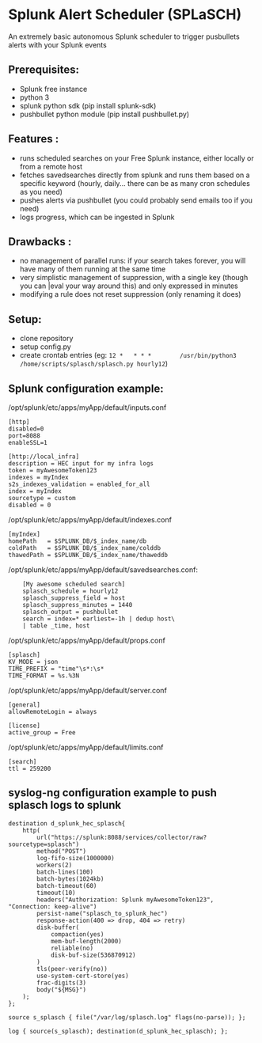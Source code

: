 # Splunk Alert Scheduler (SPLaSCH)

An extremely basic autonomous Splunk scheduler to trigger pusbullets alerts with your Splunk events

## Prerequisites:
- Splunk free instance
- python 3
- splunk python sdk (pip install splunk-sdk)
- pushbullet python module (pip install pushbullet.py)

## Features :
- runs scheduled searches on your Free Splunk instance, either locally or from a remote host
- fetches savedsearches directly from splunk and runs them based on a specific keyword (hourly, daily... there can be as many cron schedules as you need)
- pushes alerts via pushbullet (you could probably send emails too if you need)
- logs progress, which can be ingested in Splunk

## Drawbacks :
- no management of parallel runs: if your search takes forever, you will have many of them running at the same time
- very simplistic management of suppression, with a single key (though you can |eval your way around this) and only expressed in minutes
- modifying a rule does not reset suppression (only renaming it does)

## Setup:
- clone repository
- setup config.py
- create crontab entries (eg: `12 *   * * *        /usr/bin/python3 /home/scripts/splasch/splasch.py hourly12`)

## Splunk configuration example:

/opt/splunk/etc/apps/myApp/default/inputs.conf

	[http]
	disabled=0
	port=8088
	enableSSL=1

	[http://local_infra]
	description = HEC input for my infra logs
	token = myAwesomeToken123
	indexes = myIndex
	s2s_indexes_validation = enabled_for_all
	index = myIndex
	sourcetype = custom
	disabled = 0	


/opt/splunk/etc/apps/myApp/default/indexes.conf

	[myIndex]
	homePath   = $SPLUNK_DB/$_index_name/db
	coldPath   = $SPLUNK_DB/$_index_name/colddb
	thawedPath = $SPLUNK_DB/$_index_name/thaweddb

/opt/splunk/etc/apps/myApp/default/savedsearches.conf:

        [My awesome scheduled search]
        splasch_schedule = hourly12
        splasch_suppress_field = host
        splasch_suppress_minutes = 1440
        splasch_output = pushbullet
        search = index=* earliest=-1h | dedup host\
        | table _time, host

/opt/splunk/etc/apps/myApp/default/props.conf

	[splasch]
	KV_MODE = json
	TIME_PREFIX = "time"\s*:\s*
	TIME_FORMAT = %s.%3N

/opt/splunk/etc/apps/myApp/default/server.conf

	[general]
	allowRemoteLogin = always

	[license]
	active_group = Free

/opt/splunk/etc/apps/myApp/default/limits.conf

	[search]
	ttl = 259200

## syslog-ng configuration example to push splasch logs to splunk
	
	destination d_splunk_hec_splasch{
	    http(
        	url("https://splunk:8088/services/collector/raw?sourcetype=splasch")
	        method("POST")
        	log-fifo-size(1000000)
	        workers(2)
	        batch-lines(100)
	        batch-bytes(1024kb)
	        batch-timeout(60)
	        timeout(10)
	        headers("Authorization: Splunk myAwesomeToken123",  "Connection: keep-alive")
	        persist-name("splasch_to_splunk_hec")
	        response-action(400 => drop, 404 => retry)
	        disk-buffer(
	            compaction(yes)
	            mem-buf-length(2000)
	            reliable(no)
	            disk-buf-size(536870912)
	        )
	        tls(peer-verify(no))
	        use-system-cert-store(yes)
	        frac-digits(3)
	        body("${MSG}")
	    );
	};
	
	source s_splasch { file("/var/log/splasch.log" flags(no-parse)); };

	log { source(s_splasch); destination(d_splunk_hec_splasch); };	

